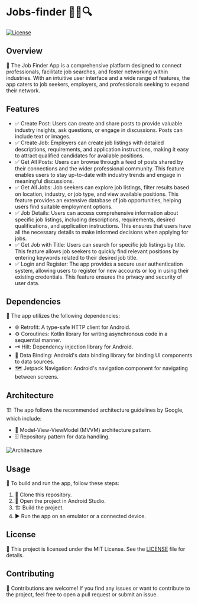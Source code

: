 # Jobs-finder 👨‍💼🔍

[![License](https://img.shields.io/badge/License-MIT-blue.svg)](https://opensource.org/licenses/MIT)

## Overview

📱 The Job Finder App is a comprehensive platform designed to connect professionals, facilitate job searches, and foster networking within industries. With an intuitive user interface and a wide range of features, the app caters to job seekers, employers, and professionals seeking to expand their network.

## Features

- ✅ Create Post: Users can create and share posts to provide valuable industry insights, ask questions, or engage in discussions. Posts can include text or images.
- ✅ Create Job: Employers can create job listings with detailed descriptions, requirements, and application instructions, making it easy to attract qualified candidates for available positions.
- ✅ Get All Posts: Users can browse through a feed of posts shared by their connections and the wider professional community. This feature enables users to stay up-to-date with industry trends and engage in meaningful discussions.
- ✅ Get All Jobs: Job seekers can explore job listings, filter results based on location, industry, or job type, and view available positions. This feature provides an extensive database of job opportunities, helping users find suitable employment options.
- ✅ Job Details: Users can access comprehensive information about specific job listings, including descriptions, requirements, desired qualifications, and application instructions. This ensures that users have all the necessary details to make informed decisions when applying for jobs.
- ✅ Get Job with Title: Users can search for specific job listings by title. This feature allows job seekers to quickly find relevant positions by entering keywords related to their desired job title.
- ✅ Login and Register: The app provides a secure user authentication system, allowing users to register for new accounts or log in using their existing credentials. This feature ensures the privacy and security of user data.


## Dependencies

🔧 The app utilizes the following dependencies:

- 🌐 Retrofit: A type-safe HTTP client for Android.
- ⚙️ Coroutines: Kotlin library for writing asynchronous code in a sequential manner.
- 🗝️ Hilt: Dependency injection library for Android.
- 🎨 Data Binding: Android's data binding library for binding UI components to data sources.
- 🗺️ Jetpack Navigation: Android's navigation component for navigating between screens.

## Architecture

🏗️ The app follows the recommended architecture guidelines by Google, which include:

- 🏢 Model-View-ViewModel (MVVM) architecture pattern.
- 🗄️ Repository pattern for data handling.



![Architecture](https://developer.android.com/static/topic/libraries/architecture/images/mad-arch-overview-ui.png)


## Usage

🔨 To build and run the app, follow these steps:

1. 🔀 Clone this repository.
2. 🏢 Open the project in Android Studio.
3. 🏗️ Build the project.
4. ▶️ Run the app on an emulator or a connected device.

## License

📄 This project is licensed under the MIT License. See the [LICENSE](LICENSE) file for details.

## Contributing

🤝 Contributions are welcome! If you find any issues or want to contribute to the project, feel free to open a pull request or submit an issue.
